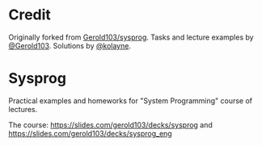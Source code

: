 # Credit

Originally forked from [Gerold103/sysprog](https://github.com/Gerold103/sysprog).
Tasks and lecture examples by [@Gerold103](https://github.com/Gerold103). Solutions by [@kolayne](https://github.com/kolayne).

# Sysprog

Practical examples and homeworks for "System Programming" course of lectures.

The course: https://slides.com/gerold103/decks/sysprog and https://slides.com/gerold103/decks/sysprog_eng

